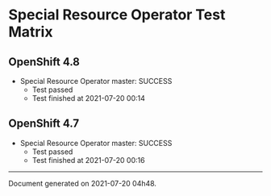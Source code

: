 
Special Resource Operator Test Matrix
=====================================

OpenShift 4.8
-------------


* Special Resource Operator master: SUCCESS
  - Test passed
  - Test finished at 2021-07-20 00:14

OpenShift 4.7
-------------


* Special Resource Operator master: SUCCESS
  - Test passed
  - Test finished at 2021-07-20 00:16


---
Document generated on 2021-07-20 04h48.

